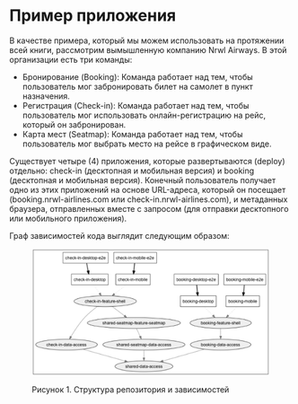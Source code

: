 # Пример приложения

В качестве примера, который мы можем использовать на протяжении всей книги, рассмотрим вымышленную компанию Nrwl Airways. В этой организации есть три команды:

* Бронирование (Booking): Команда работает над тем, чтобы пользователь мог забронировать билет на самолет в пункт назначения.
* Регистрация (Check-in): Команда работает над тем, чтобы пользователь мог использовать онлайн-регистрацию на рейс, который он забронирован.
* Карта мест (Seatmap): Команда работает над тем, чтобы пользователь мог выбрать место на рейсе в графическом виде.

Существует четыре (4) приложения, которые развертываются (deploy) отдельно: check-in  (десктопная и мобильная версия) и booking (десктопная и мобильная версия). Конечный пользователь получает одно из этих приложений на основе URL-адреса, который он посещает (booking.nrwl-airlines.com или check-in.nrwl-airlines.com), и метаданных браузера, отправленных вместе с запросом (для отправки десктопного или мобильного приложения).

Граф зависимостей кода выглядит следующим образом:

<figure><img src=".gitbook/assets/graph-1.png" alt=""><figcaption><p>Рисунок 1. Структура репозитория и зависимостей</p></figcaption></figure>
